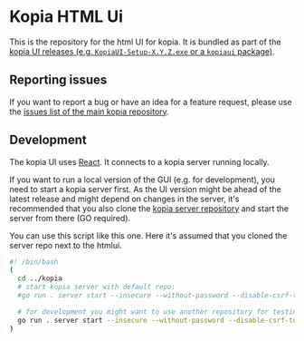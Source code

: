# Kopia HTML Ui

This is the repository for the html UI for kopia. It is bundled as part of the [kopia UI releases (e.g. `KopiaUI-Setup-X.Y.Z.exe` or a `kopiaui` package)](https://kopia.io/docs/installation/#two-variants-of-kopia).

## Reporting issues

If you want to report a bug or have an idea for a feature request, please use the [issues list of the main kopia repository](https://github.com/kopia/kopia/issues?q=is%3Aissue+is%3Aopen+gui).

## Development

The kopia UI uses [React](https://react.dev/). It connects to a kopia server running locally.

If you want to run a local version of the GUI (e.g. for development), you need to start a kopia server first.
As the UI version might be ahead of the latest release and might depend on changes in the server, it's recommended
that you also clone the [kopia server repository](https://github.com/kopia/kopia#readme) and start the server from there (GO required).

You can use this script like this one. Here it's assumed that you cloned the server repo next to the htmlui.

```bash
#! /bin/bash
(
  cd ../kopia
  # start kopia server with default repo:
  #go run . server start --insecure --without-password --disable-csrf-token-checks --log-level=debug

  # for development you might want to use another repository for testing only, not your normal one, so you could use, e.g.
  go run . server start --insecure --without-password --disable-csrf-token-checks --log-level=debug  --config-file=$HOME/.config/kopia/disabled/repository-dev.config
)
```
